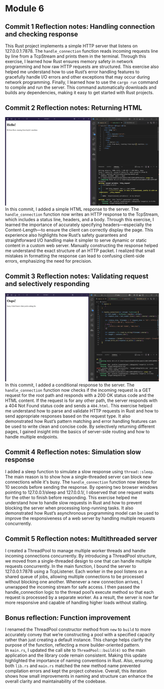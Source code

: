 # Module 6

## Commit 1 Reflection notes: Handling connection and checking response
This Rust project implements a simple HTTP server that listens on 127.0.0.1:7878. The `handle_connection` function reads incoming requests line by line from a TcpStream and prints them in the terminal. Through this exercise, I learned how Rust ensures memory safety in network programming and how raw HTTP requests are structured. This exercise also helped me understand how to use Rust’s error handling features to gracefully handle I/O errors and other exceptions that may occur during network programming. Finally, I learned how to use the `cargo run` command to compile and run the server. This command automatically downloads and builds any dependencies, making it easy to get started with Rust projects.

## Commit 2 Reflection notes: Returning HTML
![Optional alt text](assets/reflection2.png)
In this commit, I added a simple HTML response to the server. The `handle_connection` function now writes an HTTP response to the TcpStream, which includes a status line, headers, and a body. Through this exercise, I learned the importance of accurately specifying headers—especially the Content-Length—to ensure the client can correctly display the page. This experience also highlights how Rust’s safety guarantees and straightforward I/O handling make it simpler to serve dynamic or static content in a custom web server. Manually constructing the response helped me understand the exact structure of an HTTP packet. I realized that small mistakes in formatting the response can lead to confusing client-side errors, emphasizing the need for precision.

## Commit 3 Reflection notes: Validating request and selectively responding
![Optional alt text](assets/reflection3.png)
In this commit, I added a conditional response to the server. The `handle_connection` function now checks if the incoming request is a GET request for the root path and responds with a 200 OK status code and the HTML content. If the request is for any other path, the server responds with a 404 Not Found status code and sends a `404.html`. This exercise helped me understand how to parse and validate HTTP requests in Rust and how to send appropriate responses based on the request type. It also demonstrated how Rust’s pattern matching and error handling features can be used to write clean and concise code. By selectively returning different pages, I gained insight into the basics of server-side routing and how to handle multiple endpoints.

## Commit 4 Reflection notes: Simulation slow response
I added a sleep function to simulate a slow response using `thread::sleep`. The main reason is to show how a single-threaded server can block new connections while it's busy. The `handle_connection` function now sleeps for 10 seconds before sending the response. By opening two browser windows pointing to 127.0.0.1/sleep and 127.0.0.1/, I observed that one request waits for the other to finish before responding. This exercise helped me understand how to handle slow requests in Rust and how to prevent blocking the server when processing long-running tasks. It also demonstrated how Rust’s asynchronous programming model can be used to improve the responsiveness of a web server by handling multiple requests concurrently.

## Commit 5 Reflection notes: Multithreaded server
I created a ThreadPool to manage multiple worker threads and handle incoming connections concurrently. By introducing a ThreadPool structure, we moved from a single-threaded design to one that can handle multiple requests concurrently. In the main function, I bound the server to 127.0.0.1:7878 using a TcpListener. Each worker in the pool listens on a shared queue of jobs, allowing multiple connections to be processed without blocking one another. Whenever a new connection arrives, I unwrapped the incoming stream for safe access. I then passed the handle_connection logic to the thread pool’s execute method so that each request is processed by a separate worker. As a result, the server is now far more responsive and capable of handling higher loads without stalling.

## Bonus reflection: Function improvement
I renamed the ThreadPool constructor method from `new` to `build` to more accurately convey that we’re constructing a pool with a specified capacity rather than just creating a default instance. This change helps clarify the purpose of the function, reflecting a more builder-oriented pattern.  
In `main.rs`, I updated the call site to `ThreadPool::build(4)` so the main application and the library code remain consistent. Making this update highlighted the importance of naming conventions in Rust. Also, ensuring both `lib.rs` and `main.rs` matched the new method name prevented compilation errors and kept the project cohesive. Overall, this iteration shows how small improvements in naming and structure can enhance the overall clarity and maintainability of the codebase.